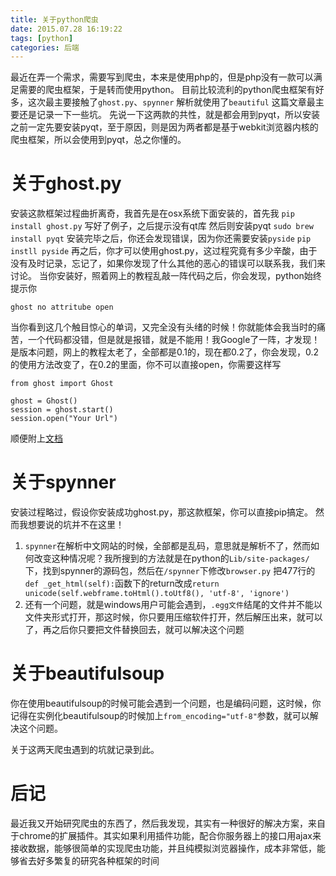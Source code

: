 ```yaml
---
title: 关于python爬虫
date: 2015.07.28 16:19:22
tags: [python]
categories: 后端
---
```


最近在弄一个需求，需要写到爬虫，本来是使用php的，但是php没有一款可以满足需要的爬虫框架，于是转而使用python。
目前比较流利的python爬虫框架有好多，这次最主要接触了`ghost.py`、`spynner`
解析就使用了`beautiful`
这篇文章最主要还是记录一下一些坑。
先说一下这两款的共性，就是都会用到pyqt，所以安装之前一定先要安装pyqt，至于原因，则是因为两者都是基于webkit浏览器内核的爬虫框架，所以会使用到pyqt，总之你懂的。

关于ghost.py
===================
安装这款框架过程曲折离奇，我首先是在osx系统下面安装的，首先我
`pip install ghost.py`
写好了例子，之后提示没有qt库
然后则安装pyqt
`sudo brew install pyqt`
安装完毕之后，你还会发现错误，因为你还需要安装`pyside`
`pip instll pyside`
再之后，你才可以使用ghost.py，这过程究竟有多少辛酸，由于没有及时记录，忘记了，如果你发现了什么其他的恶心的错误可以联系我，我们来讨论。
当你安装好，照着网上的教程乱敲一阵代码之后，你会发现，python始终提示你
```
ghost no attritube open
```
当你看到这几个触目惊心的单词，又完全没有头绪的时候！你就能体会我当时的痛苦，一个代码都没错，但是就是报错，就是不能用！我Google了一阵，才发现！是版本问题，网上的教程太老了，全部都是0.1的，现在都0.2了，你会发现，0.2的使用方法改变了，在0.2的里面，你不可以直接open，你需要这样写
```
from ghost import Ghost

ghost = Ghost()
session = ghost.start()
session.open("Your Url")
```
顺便附上[文档](http://ghost-py.readthedocs.org/en/latest/#ghost.Session)

关于spynner
==================
安装过程略过，假设你安装成功ghost.py，那这款框架，你可以直接pip搞定。
然而我想要说的坑并不在这里！
1. `spynner`在解析中文网站的时候，全部都是乱码，意思就是解析不了，然而如何改变这种情况呢？我所搜到的方法就是在python的`Lib/site-packages/`下，找到spynner的源码包，然后在`/spynner`下修改`browser.py`
把477行的`def _get_html(self):`函数下的return改成`return unicode(self.webframe.toHtml().toUtf8(), 'utf-8', 'ignore')`
1. 还有一个问题，就是windows用户可能会遇到，`.egg文件`结尾的文件并不能以文件夹形式打开，那这时候，你只要用压缩软件打开，然后解压出来，就可以了，再之后你只要把文件替换回去，就可以解决这个问题

关于beautifulsoup
================
你在使用beautifulsoup的时候可能会遇到一个问题，也是编码问题，这时候，你记得在实例化beautifulsoup的时候加上`from_encoding="utf-8"`参数，就可以解决这个问题。

关于这两天爬虫遇到的坑就记录到此。


后记
=============
最近我又开始研究爬虫的东西了，然后我发现，其实有一种很好的解决方案，来自于chrome的扩展插件。其实如果利用插件功能，配合你服务器上的接口用ajax来接收数据，能够很简单的实现爬虫功能，并且纯模拟浏览器操作，成本非常低，能够省去好多繁复的研究各种框架的时间